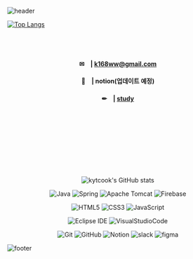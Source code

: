 <!-- 헤더 -->
<!-- text띄어쓰기 : %20 -->
<!-- 폰트색 : 스노우색 &fontColor=FFFAFA -->

![header](https://capsule-render.vercel.app/api?type=slice&color=auto&height=215&section=header&text=Taek's%20Github&fontAlign=78&fontAlignY=46&fontSize=40&desc=Hello&descSize=90&descAlign=88&descAlignY=-20&rotate=14&stroke=6600CC&fontColor=FFFAFA&animation=blink)

<!-- 가장많이 사용하는 언어 -->
[![Top Langs](https://github-readme-stats.vercel.app/api/top-langs/?username=k168ww&layout=compact)](https://github.com/k168/github-readme-stats)
  
<div align=center>  

<!--📒-->　
<br />
<br /> 
  
  #### ✉　| k168ww@gmail.com  
  
  #### 💼　| notion(업데이트 예정)　　　
  
  #### ✏　| <a href="https://messenger-kh.notion.site/5e2ed7dc0114427091c63ed7f3a76b59">study</a>　　　　　　 　
  
<br />
<br />
<br />
<br />  
<br />
<br />  
<br />
<br />
    
<!-- Github Stats -->
![kytcook's GitHub stats](https://github-readme-stats.vercel.app/api?username=k168ww&show_icons=true&theme=tokyonight)
  
<!--======== 로고 ========-->
<!-- backend -->
![Java](https://img.shields.io/badge/java-007396.svg?style=for-the-badge&logo=java&logoColor=white)
![Spring](https://img.shields.io/badge/spring-%236DB33F.svg?style=for-the-badge&logo=spring&logoColor=white)
![Apache Tomcat](https://img.shields.io/badge/tomcat-%23F8DC75.svg?style=for-the-badge&logo=apache-tomcat&logoColor=black)
![Firebase](https://img.shields.io/badge/Firebase-FFCA28?style=for-the-badge&logo=Firebase&logoColor=black)   
 
<!-- front -->  
![HTML5](https://img.shields.io/badge/html5-%23E34F26.svg?style=for-the-badge&logo=html5&logoColor=white)
![CSS3](https://img.shields.io/badge/css3-%231572B6.svg?style=for-the-badge&logo=css3&logoColor=white)
![JavaScript](https://img.shields.io/badge/Javascript-ffb13b?style=for-the-badge&logo=javascript&logoColor=black)
  
<!-- 개발환경 & DataBase --> 
![Eclipse IDE](https://img.shields.io/badge/Eclipse%20IDE-2C2255.svg?&style=for-the-badge&logo=Eclipse%20IDE&logoColor=white)
![VisualStudioCode](https://img.shields.io/badge/Visual%20Studio%20Code-007ACC?style=for-the-badge&logo=Visual%20Studio%20Code&logoColor=white)

  
<!-- 협업툴 -->  
![Git](https://img.shields.io/badge/Git-F05032?style=for-the-badge&logo=git&logoColor=white)
![GitHub](https://img.shields.io/badge/github-%23121011.svg?style=for-the-badge&logo=github&logoColor=white)
![Notion](https://img.shields.io/badge/Notion-%23000000.svg?style=for-the-badge&logo=notion&logoColor=white)
![slack](https://img.shields.io/badge/slack-4A154B?style=for-the-badge&logo=slack&logoColor=white)
![figma](https://img.shields.io/badge/figma-F24E1E?style=for-the-badge&logo=figma&logoColor=white)
</div>

![footer](https://capsule-render.vercel.app/api?type=slice&color=auto&height=100&section=footer)

